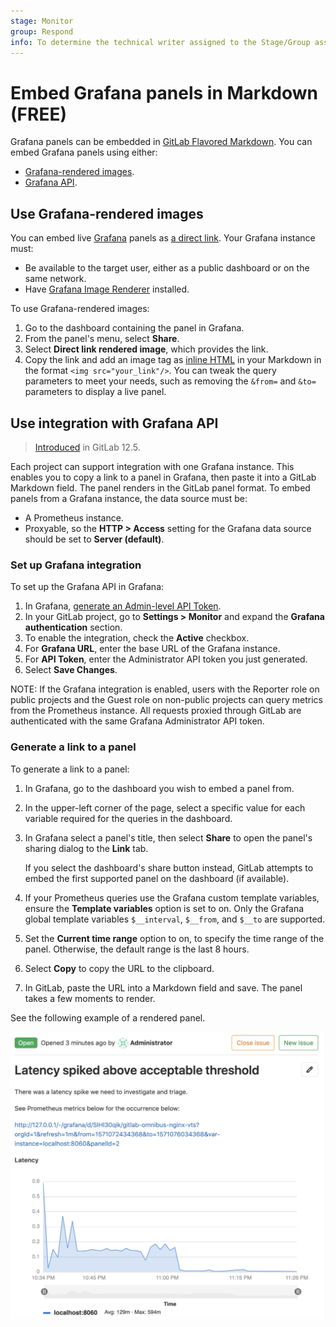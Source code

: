 ```yaml
---
stage: Monitor
group: Respond
info: To determine the technical writer assigned to the Stage/Group associated with this page, see https://about.gitlab.com/handbook/product/ux/technical-writing/#assignments
---
```


# Embed Grafana panels in Markdown **(FREE)**

Grafana panels can be embedded in [GitLab Flavored Markdown](../../user/markdown.md). You can
embed Grafana panels using either:

- [Grafana-rendered images](#use-grafana-rendered-images).
- [Grafana API](#use-integration-with-grafana-api).

## Use Grafana-rendered images

You can embed live [Grafana](https://docs.gitlab.com/omnibus/settings/grafana.html) panels as
[a direct link](https://grafana.com/docs/grafana/v7.5/sharing/share-panel/#use-direct-link).
Your Grafana instance must:

- Be available to the target user, either as a public dashboard or on the same network.
- Have [Grafana Image Renderer](https://grafana.com/grafana/plugins/grafana-image-renderer/) installed.

To use Grafana-rendered images:

1. Go to the dashboard containing the panel in Grafana.
1. From the panel's menu, select **Share**.
1. Select **Direct link rendered image**, which provides the link.
1. Copy the link and add an image tag as [inline HTML](../../user/markdown.md#inline-html) in your
   Markdown in the format `<img src="your_link"/>`. You can tweak the query parameters to meet your needs, such as removing the `&from=`
   and `&to=` parameters to display a live panel.

## Use integration with Grafana API

> [Introduced](https://gitlab.com/gitlab-org/gitlab/-/issues/31376) in GitLab 12.5.

Each project can support integration with one Grafana instance. This enables you to copy a link to a
panel in Grafana, then paste it into a GitLab Markdown field. The panel renders in the GitLab panel
format. To embed panels from a Grafana instance, the data source must be:

- A Prometheus instance.
- Proxyable, so the **HTTP > Access** setting for the Grafana data source should be set to
  **Server (default)**.

### Set up Grafana integration

To set up the Grafana API in Grafana:

1. In Grafana, [generate an Admin-level API Token](https://grafana.com/docs/grafana/next/developers/http_api/auth/#create-api-token).
1. In your GitLab project, go to **Settings > Monitor** and expand the **Grafana authentication**
   section.
1. To enable the integration, check the **Active** checkbox.
1. For **Grafana URL**, enter the base URL of the Grafana instance.
1. For **API Token**, enter the Administrator API token you just generated.
1. Select **Save Changes**.

NOTE:
If the Grafana integration is enabled, users with the Reporter role on public
projects and the Guest role on non-public projects can query metrics from the
Prometheus instance. All requests proxied through GitLab are authenticated with
the same Grafana Administrator API token.

### Generate a link to a panel

To generate a link to a panel:

1. In Grafana, go to the dashboard you wish to embed a panel from.
1. In the upper-left corner of the page, select a specific value for each variable required for the
   queries in the dashboard.
1. In Grafana select a panel's title, then select **Share** to open the panel's sharing dialog to
   the **Link** tab.

   If you select the dashboard's share button instead, GitLab attempts to embed the first supported
   panel on the dashboard (if available).
1. If your Prometheus queries use the Grafana custom template variables, ensure the
   **Template variables** option is set to on. Only the Grafana global template variables
   `$__interval`, `$__from`, and `$__to` are supported.
1. Set the **Current time range** option to on, to specify the time range of the panel. Otherwise,
   the default range is the last 8 hours.
1. Select **Copy** to copy the URL to the clipboard.
1. In GitLab, paste the URL into a Markdown field and save. The panel takes a few moments to render.

See the following example of a rendered panel.

![GitLab Rendered Grafana Panel](img/rendered_grafana_embed_v12_5.png)
